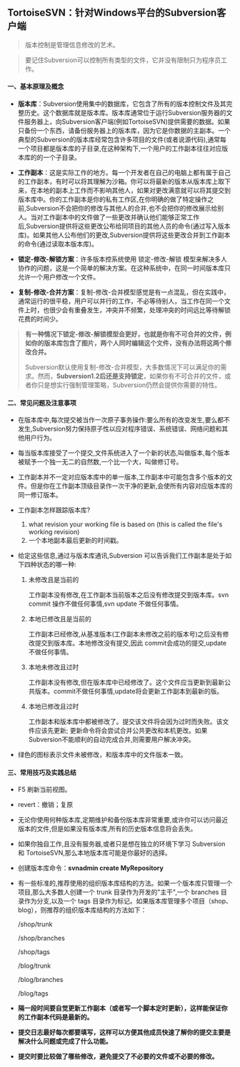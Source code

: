 TortoiseSVN：针对Windows平台的Subversion客户端
---

> 版本控制是管理信息修改的艺术。

> 要记住Subversion可以控制所有类型的文件，它并没有限制只为程序员工作。

#### 一、基本原理及概念 ####

* **版本库**：Subversion使用集中的数据库，它包含了所有的版本控制文件及其完整历史。这个数据库就是版本库。版本库通常位于运行Subversion服务器的文件服务器上，向Subversion客户端(例如TortoiseSVN)提供需要的数据。如果只备份一个东西，请备份服务器上的版本库，因为它是你数据的主副本。一个典型的Subversion的版本库经常包含许多项目的文件(或者说源代码),通常每一个项目都是版本库的子目录,在这种架构下,一个用户的工作副本往往对应版本库的的一个子目录。

* **工作副本**：这是实际工作的地方。每一个开发者在自己的电脑上都有属于自己的工作副本，有时可以将其理解为沙箱。你可以将最新的版本从版本库上取下来，在本地的副本上工作而不影响其他人，如果对更改满意就可以将其提交到版本库中。你的工作副本是你的私有工作区,在你明确的做了特定操作之前,Subversion不会把你的修改与其他人的合并,也不会把你的修改展示给别人。当对工作副本中的文件做了一些更改并确认他们能够正常工作后,Subversion提供将这些更改公布给同项目的其他人员的命令(通过写入版本库)。如果其他人公布他们的更改,Subversion提供将这些更改合并到工作副本的命令(通过读取本版本库)。


* **锁定-修改-解锁方案**：许多版本控系统使用 锁定-修改-解锁 模型来解决多人协作的问题，这是一个简单的解决方案。在这种系统中，在同一时间版本库只允许一个用户修改一个文件。
* **复制-修改-合并方案**：复制-修改-合并模型感觉是有一点混乱，但在实践中，通常运行的很平稳，用户可以并行的工作，不必等待别人，当工作在同一个文件上时，也很少会有重叠发生，冲突并不频繁，处理冲突的时间远比等待解锁花费的时间少。
> **有一种情况下锁定-修改-解锁模型会更好，也就是你有不可合并的文件，例如你的版本库包含了图片，两个人同时编辑这个文件，没有办法将这两个修改合并。**
> 
> Subversion默认使用复制-修改-合并模型，大多数情况下可以满足你的需求。然而，**Subversion1.2后还是支持锁定**，如果你有不可合并的文件，或者你只是想实行强制管理策略，Subversion仍然会提供你需要的特性。

#### 二、常见问题及注意事项 ####
* 在版本库中,每次提交被当作一次原子事务操作:要么所有的改变发生,要么都不发生,Subversion努力保持原子性以应对程序错误、系统错误、网络问题和其他用户行为。

* 每当版本库接受了一个提交,文件系统进入了一个新的状态,叫做版本,每个版本被赋予一个独一无二的自然数,一个比一个大，叫做修订号。

* 工作副本并不一定对应版本库中的单一版本,工作副本中可能包含多个版本的文件。但是你在工作副本顶级目录作一次干净的更新,会使所有内容对应版本库的同一修订版本。
 
* 工作副本怎样跟踪版本库?
	1. what revision your working file is based on (this is called the file's working revision)
	2. 一个本地副本最后更新的时间戳。
* 给定这些信息,通过与版本库通讯,Subversion 可以告诉我们工作副本是处于如下四种状态的哪一种:
    1. 未修改且是当前的
        
		工作副本没有修改,在工作副本当前版本之后没有修改提交到版本库。svn commit 操作不做任何事情,svn update 不做任何事情。
    2. 本地已修改且是当前的
        
		工作副本已经修改,从基准版本(工作副本未修改之前的版本号)之后没有修改提交到版本库。本地修改没有提交,因此 commit会成功的提交,update 不做任何事情。
    3. 本地未修改且过时
        
		工作副本没有修改,但在版本库中已经修改了。这个文件应当更新到最新公共版本。commit不做任何事情,update将会更新工作副本到最新的版。
    4. 本地已修改且过时
        
		工作副本和版本库中都被修改了。提交该文件将会因为过时而失败。该文件应该先更新; 更新命令将会尝试合并公共更改和本机更改。如果 Subversion不能顺利的自动完成合并,则需要用户解决冲突。

* 绿色的图标表示文件未被修改，和版本库中的文件版本一致。



#### 三、常用技巧及实践总结 ####
* F5 刷新当前视图。

* revert：撤销；复原

* 无论你使用何种版本库,定期维护和备份版本库非常重要,或许你可以访问最近版本的文件,但是如果没有版本库,所有的历史版本信息将会丢失。
 
* 如果你独自工作,且没有服务器,或者只是想在独立的环境下学习 Subversion 和 TortoiseSVN,那么本地版本库可能是你最好的选择。
        
* 创建版本库命令：**svnadmin create MyRepository**
 
* 有一些标准的,推荐使用的组织版本库结构的方法。如果一个版本库只管理一个项目,那么大多数人创建一个 trunk 目录作为开发的"主干",一个 branches 目录作为分支,以及一个 tags 目录作为标记。如果版本库管理多个项目（shop、blog），则推荐的组织版本库结构的方法如下：
    
	/shop/trunk

    /shop/branches

    /shop/tags

    /blog/trunk

    /blog/branches

    /blog/tags

* **隔一段时间要自觉更新工作副本（或者写一个脚本定时更新），这样能保证你的工作副本代码是最新的。**

* **提交日志最好每次都要填写，这样可以方便其他成员快速了解你的提交主要是解决什么问题或完成了什么功能。**

* **提交时要比较做了哪些修改，避免提交了不必要的文件或不必要的修改。**



